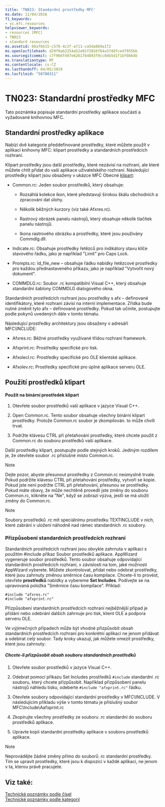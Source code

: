 ```yaml
---
title: 'TN023: Standardní prostředky MFC'
ms.date: 11/04/2016
f1_keywords:
- vc.mfc.resources
helpviewer_keywords:
- resources [MFC]
- TN023
- standard resources
ms.assetid: 60af8415-c576-4c2f-a711-ca5da0b9a1f2
ms.openlocfilehash: d29f0ab2254a52e01f2016f64a37ddfce47955bb
ms.sourcegitcommit: c7f90df497e6261764893f9cc04b5d1f1bf0b64b
ms.translationtype: MT
ms.contentlocale: cs-CZ
ms.lasthandoff: 04/05/2019
ms.locfileid: "58780311"
---
```

# <a name="tn023-standard-mfc-resources"></a>TN023: Standardní prostředky MFC

Tato poznámka popisuje standardní prostředky aplikace součástí a vyžadované knihovnou MFC.

## <a name="standard-resources"></a>Standardní prostředky aplikace

Nabízí dvě kategorie předdefinované prostředky, které můžete použít v aplikaci knihovny MFC: klipart prostředky a standardních prostředcích rozhraní.

Klipart prostředky jsou další prostředky, které nezávisí na rozhraní, ale které můžete chtít přidat do vaší aplikace uživatelského rozhraní. Následující prostředky klipart jsou obsaženy v ukázce MFC Obecné [klipart](../overview/visual-cpp-samples.md):

- Common.rc: Jeden soubor prostředků, který obsahuje:

   - Rozsáhlá kolekce ikon, které představují širokou škálu obchodních a zpracování dat úlohy.

   - Několik běžných kurzory (viz také Afxres.rc).

   - Rastrový obrázek panelu nástrojů, který obsahuje několik tlačítek panelu nástrojů.

   - Ikona rastrového obrázku a prostředky, které jsou používány Commdlg.dll.

- Indicate.rc: Obsahuje prostředky řetězců pro indikátory stavu klíče stavového řádku, jako je například "Limit" pro Caps Lock.

- Prompts.rc: Id_file_new – obsahuje řádku nabídky řetězcové prostředky pro každou přednastaveného příkazu, jako je například "Vytvořit nový dokument".

- COMMDLG.rc: Soubor .rc kompatibilní Visual C++, který obsahuje standardní šablony COMMDLG dialogového okna.

Standardních prostředcích rozhraní jsou prostředky s afx – definované identifikátory, které rozhraní závisí na interní implementace. Zřídka bude nutné změnit tyto afx – definované prostředky. Pokud tak učiníte, postupujte podle pokynů uvedených dále v tomto tématu.

Následující prostředky architektury jsou obsaženy v adresáři MFC\INCLUDE:

- Afxres.rc: Běžné prostředky využívané třídou rozhraní framework.

- Afxprint.rc: Prostředky specifické pro tisk.

- Afxolecl.rc: Prostředky specifické pro OLE klientské aplikace.

- Afxolev.rc: Prostředky specifické pro úplné aplikace serveru OLE.

## <a name="using-clip-art-resources"></a>Použití prostředků klipart

#### <a name="to-use-a-clip-art-binary-resource"></a>Použít na binární prostředek klipart

1. Otevřete soubor prostředků vaší aplikace v jazyce Visual C++.

1. Open Common.rc. Tento soubor obsahuje všechny binární klipart prostředky. Protože Common.rc soubor je zkompilován. to může chvíli trvat.

1. Podržte klávesu CTRL při přetahování prostředky, které chcete použít z Common.rc do souboru prostředků vaší aplikace.

Další prostředky klipart, postupujte podle stejných kroků. Jediným rozdílem je, že otevřete soubor .rc příslušné místo Common.rc.

> [!NOTE]
>  Dejte pozor, abyste přesunout prostředky z Common.rc neúmyslně trvale. Pokud podržíte klávesu CTRL při přetahování prostředky, vytvoří se kopie. Pokud jste není podržte CTRL při přetahování, přesunou se prostředky. Pokud máte obavy, že může nechtěně provedli jste změny do souboru Common.rc, klikněte na "Ne", když se zobrazí výzva, jestli se má uložit změny do Common.rc.

> [!NOTE]
>  Soubory prostředků .rc mít speciálnímu prostředku TEXTINCLUDE v nich, které zabrání v uložení náhodně nad rámec standardních .rc soubory.

### <a name="customizing-standard-framework-resources"></a>Přizpůsobení standardních prostředcích rozhraní

Standardních prostředcích rozhraní jsou obvykle zahrnuta v aplikaci s použitím #include příkaz Soubor prostředků aplikace. AppWizard vygeneruje soubor prostředků. Tento soubor obsahuje odpovídající standardních prostředcích rozhraní, v závislosti na tom, jaké možnosti AppWizard vyberete. Můžete zkontrolovat, přidat nebo odebrat prostředky, které jsou zahrnuty změnou směrnice času kompilace. Chcete-li to provést, otevřete **prostředků** nabídky a vybereme **Set Includes**. Podívejte se na upravovaná položka "Směrnice času kompilace". Příklad:

```
#include "afxres.rc"
#include "afxprint.rc"
```

Přizpůsobení standardních prostředcích rozhraní nejběžnější případ je přidání nebo odebrání dalších zahrnuje pro tisk, klient OLE a podpora serveru OLE.

Ve výjimečných případech může být vhodné přizpůsobit obsah standardních prostředcích rozhraní pro konkrétní aplikaci ne jenom přidávat a odebírat celý soubor. Tady kroky ukazují, jak můžete omezit prostředky, které jsou zahrnuty:

##### <a name="to-customize-the-contents-of-a-standard-resource-file"></a>Chcete-li přizpůsobit obsah souboru standardních prostředků

1. Otevřete soubor prostředků v jazyce Visual C++.

1. Odebrat pomocí příkazu Set Includes prostředků `#include` standardní .rc souboru, který chcete přizpůsobit. Například přizpůsobení panelu nástrojů náhledu tisku, odeberte `#include "afxprint.rc"` řádku.

1. Otevřete soubory odpovídající standardní prostředky v MFC\INCLUDE. V následujícím příkladu výše v tomto tématu je příslušný soubor MFC\Include\Aafxprint.rc

1. Zkopírujte všechny prostředky ze souboru .rc standardní do souboru prostředků aplikace.

1. Upravte kopii standardní prostředky aplikace v souboru prostředků aplikace.

> [!NOTE]
>  Neprovádějte žádné změny přímo do souborů .rc standardní prostředky. Tím se upravit prostředky, které jsou k dispozici v každé aplikaci, ne jenom v ta, kterou právě pracujete.

## <a name="see-also"></a>Viz také:

[Technické poznámky podle čísel](../mfc/technical-notes-by-number.md)<br/>
[Technické poznámky podle kategorií](../mfc/technical-notes-by-category.md)
